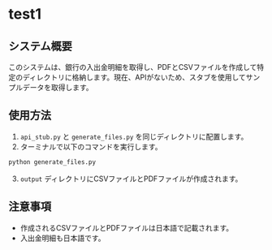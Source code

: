 # test1

## システム概要

このシステムは、銀行の入出金明細を取得し、PDFとCSVファイルを作成して特定のディレクトリに格納します。現在、APIがないため、スタブを使用してサンプルデータを取得します。

## 使用方法

1. `api_stub.py` と `generate_files.py` を同じディレクトリに配置します。
2. ターミナルで以下のコマンドを実行します。

```bash
python generate_files.py
```

3. `output` ディレクトリにCSVファイルとPDFファイルが作成されます。

## 注意事項

- 作成されるCSVファイルとPDFファイルは日本語で記載されます。
- 入出金明細も日本語です。
